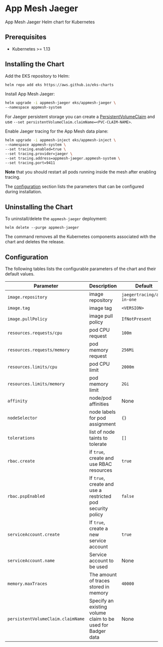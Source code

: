 # App Mesh Jaeger

App Mesh Jaeger Helm chart for Kubernetes

## Prerequisites

* Kubernetes >= 1.13

## Installing the Chart

Add the EKS repository to Helm:

```sh
helm repo add eks https://aws.github.io/eks-charts
```

Install App Mesh Jaeger:

```sh
helm upgrade -i appmesh-jaeger eks/appmesh-jaeger \
--namespace appmesh-system
```

For Jaeger persistent storage you can create a [PersistentVolumeClaim](https://kubernetes.io/docs/concepts/storage/persistent-volumes/#persistentvolumeclaims)
and use `--set persistentVolumeClaim.claimName=<PVC-CLAIM-NAME>`.

Enable Jaeger tracing for the App Mesh data plane:

```sh
helm upgrade -i appmesh-inject eks/appmesh-inject \
--namespace appmesh-system \
--set tracing.enabled=true \
--set tracing.provider=jaeger \
--set tracing.address=appmesh-jaeger.appmesh-system \
--set tracing.port=9411
```

**Note** that you should restart all pods running inside the mesh after enabling tracing.

The [configuration](#configuration) section lists the parameters that can be configured during installation.

## Uninstalling the Chart

To uninstall/delete the `appmesh-jaeger` deployment:

```console
helm delete --purge appmesh-jaeger
```

The command removes all the Kubernetes components associated with the chart and deletes the release.

## Configuration

The following tables lists the configurable parameters of the chart and their default values.

Parameter | Description | Default
--- | --- | ---
`image.repository` | image repository | `jaegertracing/all-in-one`
`image.tag` | image tag | `<VERSION>`
`image.pullPolicy` | image pull policy | `IfNotPresent`
`resources.requests/cpu` | pod CPU request | `100m`
`resources.requests/memory` | pod memory request | `256Mi`
`resources.limits/cpu` | pod CPU limit | `2000m`
`resources.limits/memory` | pod memory limit | `2Gi`
`affinity` | node/pod affinities | None
`nodeSelector` | node labels for pod assignment | `{}`
`tolerations` | list of node taints to tolerate | `[]`
`rbac.create` | if `true`, create and use RBAC resources | `true`
`rbac.pspEnabled` | If `true`, create and use a restricted pod security policy | `false`
`serviceAccount.create` | If `true`, create a new service account | `true`
`serviceAccount.name` | Service account to be used | None
`memory.maxTraces` | The amount of traces stored in memory | `40000`
`persistentVolumeClaim.claimName` |  Specify an existing volume claim to be used for Badger data | None
